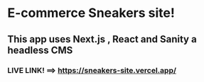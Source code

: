 # E-commerce Sneakers site!

## This app uses Next.js , React and Sanity a headless CMS

### LIVE LINK! ==> https://sneakers-site.vercel.app/
